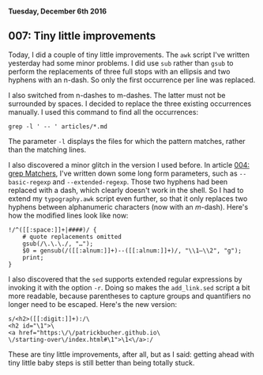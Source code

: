 #### Tuesday, December 6th 2016

## 007: Tiny little improvements

Today, I did a couple of tiny little improvements. The `awk` script I've
written yesterday had some minor problems. I did use `sub` rather than `gsub`
to perform the replacements of three full stops with an ellipsis and two
hyphens with an n-dash. So only the first occurrence per line was replaced.

I also switched from n-dashes to m-dashes. The latter must not be surrounded
by spaces. I decided to replace the three existing occurrences manually. I
used this command to find all the occurrences:

    grep -l ' -- ' articles/*.md

The parameter `-l` displays the files for which the pattern matches, rather
than the matching lines.

I also discovered a minor glitch in the version I used before. In article
[004: grep Matchers](#004), I've written down some long form parameters,
such as `--basic-regexp` and `--extended-regexp`. Those two hyphens had been
replaced with a dash, which clearly doesn't work in the shell. So I had to
extend my `typography.awk` script even further, so that it only replaces
two hyphens between alphanumeric characters (now with an _m_-dash). Here's
how the modified lines look like now:

    !/^([[:space:]]+|####)/ {
        # quote replacements omitted
        gsub(/\.\.\./, "…");
        $0 = gensub(/([[:alnum:]]+)--([[:alnum:]]+)/, "\\1—\\2", "g");
        print;
    }

I also discovered that the `sed` supports extended regular expressions by
invoking it with the option `-r`. Doing so makes the `add_link.sed` script
a bit more readable, because parentheses to capture groups and quantifiers
no longer need to be escaped. Here's the new version:

    s/<h2>([[:digit:]]+):/\
    <h2 id="\1">\
    <a href="https:\/\/patrickbucher.github.io\
    \/starting-over\/index.html#\1">\1<\/a>:/

These are tiny little improvements, after all, but as I said: getting ahead
with tiny little baby steps is still better than being totally stuck.
